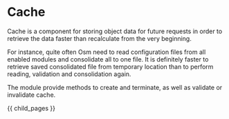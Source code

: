 # Cache #

Cache is a component for storing object data for future requests in order to retrieve the data faster than recalculate from the very beginning.  

For instance, quite often Osm need to read configuration files from all enabled modules 
and consolidate all to one file. It is definitely faster to retrieve saved consolidated file from temporary location than to perform reading, validation and consolidation again.

The module provide methods to create and terminate, as well as validate or invalidate cache.


{{ child_pages }}